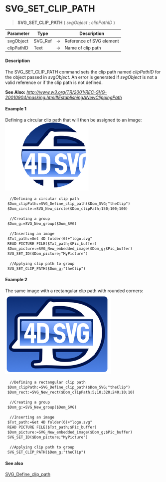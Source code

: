 # SVG_SET_CLIP_PATH

>**SVG_SET_CLIP_PATH** ( *svgObject* ; *clipPathID* )

| Parameter | Type |  | Description |
| --- | --- | --- | --- |
| svgObject | SVG_Ref | &#8594; | Reference of SVG element |
| clipPathID | Text | &#8594; | Name of clip path |



#### Description 

The SVG\_SET\_CLIP\_PATH command sets the clip path named *clipPathID* for the object passed in *svgObject*. An error is generated if *svgObject* is not a valid reference or if the clip path is not defined.

**See Also:** *http://www.w3.org/TR/2001/REC-SVG-20010904/masking.html#EstablishingANewClippingPath*

#### Example 1 

Defining a circular clip path that will then be assigned to an image:  
![](../images/pict359066.en.png)

```4d
  //Defining a circular clip path
 $Dom_clipPath:=SVG_Define_clip_path($Dom_SVG;"theClip")
 $Dom_circle:=SVG_New_circle($Dom_clipPath;150;100;100)
 
  //Creating a group
 $Dom_g:=SVG_New_group($Dom_SVG)
 
  //Inserting an image
 $Txt_path:=Get 4D folder(6)+"logo.svg"
 READ PICTURE FILE($Txt_path;$Pic_buffer)
 $Dom_picture:=SVG_New_embedded_image($Dom_g;$Pic_buffer)
 SVG_SET_ID($Dom_picture;"MyPicture")
 
  //Applying clip path to group
 SVG_SET_CLIP_PATH($Dom_g;"theClip")
```

#### Example 2 

The same image with a rectangular clip path with rounded corners:  
![](../images/pict359069.en.png)

```4d
  //Defining a rectangular clip path
 $Dom_clipPath:=SVG_Define_clip_path($Dom_SVG;"theClip")
 $Dom_rect:=SVG_New_rect($Dom_clipPath;5;10;320;240;10;10)
 
  //Creating a group
 $Dom_g:=SVG_New_group($Dom_SVG)
 
  //Inserting an image
 $Txt_path:=Get 4D folder(6)+"logo.svg"
 READ PICTURE FILE($Txt_path;$Pic_buffer)
 $Dom_picture:=SVG_New_embedded_image($Dom_g;$Pic_buffer)
 SVG_SET_ID($Dom_picture;"MyPicture")
 
  //Applying clip path to group
 SVG_SET_CLIP_PATH($Dom_g;"theClip")
```

#### See also 

[SVG\_Define\_clip\_path](SVG%5FDefine%5Fclip%5Fpath.md)  